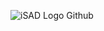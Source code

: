 ![iSAD Logo Github](https://github.com/sirx2713/Check_My_Number/assets/122817303/7f727c69-cfe6-4700-a39f-15c78f01f50d)
